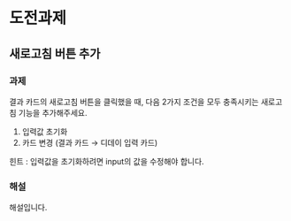 # 도전과제

## 새로고침 버튼 추가

### 과제

결과 카드의 새로고침 버튼을 클릭했을 때, 다음 2가지 조건을 모두 충족시키는 새로고침 기능을 추가해주세요.

1. 입력값 초기화
2. 카드 변경 (결과 카드 → 디데이 입력 카드)

힌트 : 입력값을 초기화하려면 input의 값을 수정해야 합니다.

### 해설

해설입니다.
